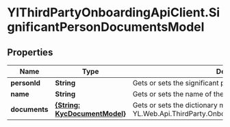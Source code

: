 # YlThirdPartyOnboardingApiClient.SignificantPersonDocumentsModel

## Properties

Name | Type | Description | Notes
------------ | ------------- | ------------- | -------------
**personId** | **String** | Gets or sets the significant person id | [optional] 
**name** | **String** | Gets or sets the name of the significant person | [optional] 
**documents** | [**{String: KycDocumentModel}**](KycDocumentModel.md) | Gets or sets the dictionary mapping document name to YL.Web.Api.ThirdParty.Onboarding.Models.KycDocumentModel | [optional] 


